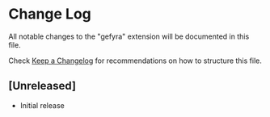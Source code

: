 # Change Log

All notable changes to the "gefyra" extension will be documented in this file.

Check [Keep a Changelog](http://keepachangelog.com/) for recommendations on how to structure this file.

## [Unreleased]

- Initial release